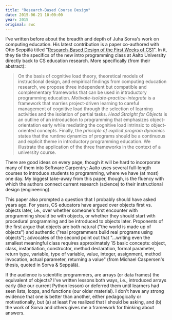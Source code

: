 ```yaml
---
title: "Research-Based Course Design"
date: 2015-06-21 10:00:00
year: 2015
original: swc
---
```

<p>
  I've written before about the breadth and depth of
  Juha Sorva's work on computing education.
  His latest contribution is a paper co-authored with Otto Sepp&auml;l&auml; titled
  "<a href="http://www.researchgate.net/publication/271214535_Research-based_Design_of_the_First_Weeks_of_CS1">Research-Based Design of the First Weeks of CS1</a>".
  In it,
  they tie the specifics of the new intro programming class at Aalto University
  directly back to CS education research.
  More specifically (from their abstract):
</p>
<blockquote>
  <p>
    On the basis of cognitive load theory,
    theoretical models of instructional design,
    and empirical findings from computing education research,
    we propose three independent but compatible and complementary frameworks that can be used in introductory programming education.
    <em>Motivate-isolate-practice-integrate</em> is a framework
    that marries project-driven learning to careful management of cognitive load
    through the selection of learning activities and the isolation of partial tasks.
    <em>Head Straight for Objects</em> is an outline of an introduction to programming
    that emphasizes object-orientation early while mediating the cognitive load intrinsic to object-oriented concepts.
    Finally, the <em>principle of explicit program dynamics</em> states that
    the runtime dynamics of programs should be a continuous and explicit theme in introductory programming education.
    We illustrate the application of the three frameworks in the context of a university course.
  </p>
</blockquote>
<p>
  There are good ideas on every page,
  though it will be hard to incorporate many of them into Software Carpentry:
  Aalto uses several full-length courses to introduce students to programming,
  where we have (at most) one day.
  My biggest take-away from this paper,
  though,
  is the fluency with which the authors connect current research (science)
  to their instructional design (engineering).
</p>
<p>
  This paper also prompted a question that I probably should have asked years ago.
  For years,
  CS educators have argued over objects first vs. objects later,
  i.e.,
  over whether someone's first encounter with programming should be with objects,
  or whether they should start with procedural programming and be introduced to objects later.
  Proponents of the first argue that objects are both natural ("the world is made up of objects")
  and authentic ("real programmers build real programs using objects");
  advocates of the second point out that
  "...writing even the smallest meaningful class requires approximately 15 basic concepts:
  object, class, instantiation, constructor, method declaration, formal parameter, return type,
  variable, type of variable, value, integer, assignment, method invocation, actual parameter,
  returning a value"
  (from Michael Caspersen's thesis, quoted in Sorva &amp; Sepp&auml;l&auml;).
</p>
<p>
  If the audience is scientific programmers,
  are arrays (or data frames) the equivalent of objects?
  I've written lessons both ways,
  i.e.,
  introduced arrays early (like our current Python lesson)
  or deferred them until learners had seen lists, loops, and functions
  (our older material).
  I don't have any strong evidence that one is better than another,
  either pedagogically or motivationally,
  but (a) at least I've realized that I should be asking,
  and (b) the work of Sorva and others gives me a framework for thinking about answers.
</p>

